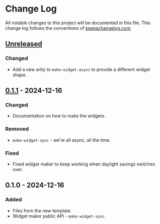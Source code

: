 # Change Log
All notable changes to this project will be documented in this file. This change log follows the conventions of [keepachangelog.com](http://keepachangelog.com/).

## [Unreleased]
### Changed
- Add a new arity to `make-widget-async` to provide a different widget shape.

## [0.1.1] - 2024-12-16
### Changed
- Documentation on how to make the widgets.

### Removed
- `make-widget-sync` - we're all async, all the time.

### Fixed
- Fixed widget maker to keep working when daylight savings switches over.

## 0.1.0 - 2024-12-16
### Added
- Files from the new template.
- Widget maker public API - `make-widget-sync`.

[Unreleased]: https://github.com/benjaminbinford/day16/compare/0.1.1...HEAD
[0.1.1]: https://github.com/benjaminbinford/day16/compare/0.1.0...0.1.1
